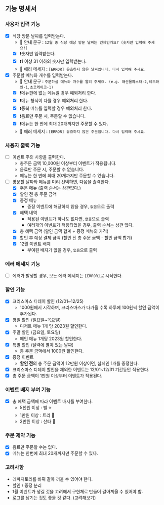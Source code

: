 ## 기능 명세서

### 사용자 입력 기능

- [x] 식당 방문 날짜를 입력받는다.
    - 💁 안내 문구 : `12월 중 식당 예상 방문 날짜는 언제인가요? (숫자만 입력해 주세요!)`
    - [x] ❗️숫자만 입력받는다.
    - [x] ❗️1 이상 31 이하의 숫자만 입력받는다.
    - 💬 에러 메세지 : `[ERROR] 유효하지 않은 날짜입니다. 다시 입력해 주세요.`
- [x] 주문할 메뉴와 개수를 입력받는다.
    - 💁 안내 문구 : `주문하실 메뉴와 개수를 알려 주세요. (e.g. 해산물파스타-2,레드와인-1,초코케이크-1)`
    - [x] ❗️메뉴판에 없는 메뉴일 경우 예외처리 한다.
    - [x] ❗️메뉴 형식이 다를 경우 예외처리 한다.
    - [x] ❗️중복 메뉴를 입력할 경우 예외처리 한다.
    - [x] ❗️음료만 주문 시, 주문할 수 없습니다.
    - [x] ❗️메뉴는 한 번에 최대 20개까지만 주문할 수 있다.
    - 💬 에러 메세지 : `[ERROR] 유효하지 않은 주문입니다. 다시 입력해 주세요.`

### 사용자 출력 기능

- [ ] 이벤트 주의 사항을 출력한다.
    - 총주문 금액 10,000원 이상부터 이벤트가 적용됩니다.
    - 음료만 주문 시, 주문할 수 없습니다.
    - 메뉴는 한 번에 최대 20개까지만 주문할 수 있습니다.
- [ ] 방문할 날짜와 메뉴를 미리 선택하면, 다음을 출력한다.
    - [x] 주문 메뉴 (출력 순서는 상관없다.)
    - [x] 할인 전 총 주문 금액
    - [x] 증정 메뉴
        - 증정 이벤트에 해당하지 않을 경우, `없음`으로 출력
    - [x] 혜택 내역
        - 적용된 이벤트가 하나도 없다면, `없음`으로 출력
        - 여러개의 이벤트가 적용되었을 경우, 출력 순서는 상관 없다.
    - [x] 총 혜택 금액 (할인 금액 합계 + 증정 메뉴의 가격)
    - [x] 할인 후 예상 결제 금액 (할인 전 총 주문 금액 - 할인 금액 합계)
    - [x] 12월 이벤트 배지
        - 부여된 배지가 없을 경우, `없음`으로 출력

### 에러 메세지 기능

- [ ] 에러가 발생할 경우, 모든 에러 메세지는 `[ERROR]`로 시작한다.

### 할인 기능

- [x] 크리스마스 디데이 할인 (12/01~12/25)
    - 1000원에서 시작하며, 크리스마스가 다가올 수록 하루에 100원씩 할인 금액이 추가된다.
- [x] 평일 할인 (일요일~목요일)
    - 디저트 메뉴 1개 당 2023원 할인한다.
- [x] 주말 할인 (금요일, 토요일)
    - 메인 메뉴 1개당 2023원 할인한다.
- [x] 특별 할인 (달력에 별이 있는 날짜)
    - 총 주문 금액에서 1000원 할인한다.
- [x] 증정 이벤트
    - **할인 전**의 총 주문 금액이 12만원 이상이면, 샴페인 1개를 증정한다.
- [x] 크리스마스 디데이 할인을 제외한 이벤트는 12/01~12/31 기간동안 적용한다.
- [x] 총 주문 금액이 1만원 이상부터 이벤트가 적용된다.

### 이벤트 배지 부여 기능

- [x] 총 혜택 금액에 따라 이벤트 배지를 부여한다.
    - 5천원 이상 : 별 ⭐️
    - 1만원 이상 : 트리 🎄
    - 2만원 이상 : 산타 🎅

### 주문 제약 기능

- [x] 음료만 주문할 수는 없다.
- [x] 메뉴는 한번에 최대 20개까지만 주문할 수 있다.

### 고려사항

- 레파지토리를 바꿔 갈아 끼울 수 있어야 한다.
- 할인 / 증정 분리
- 1월 이벤트가 생길 것을 고려해서 구현체로 만들어 갈아끼울 수 있어야 함.
- 로그를 남기는 것도 좋을 것 같다. (고려해보기)
